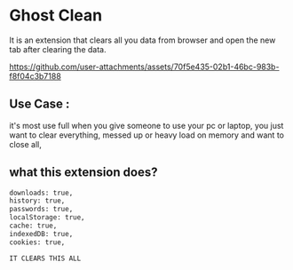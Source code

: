 # Ghost Clean
It is an extension that clears all you data from browser and open the new tab after clearing the data.



https://github.com/user-attachments/assets/70f5e435-02b1-46bc-983b-f8f04c3b7188

## Use Case :

it's most use full when you give someone to use your pc or laptop,
you just want to clear everything,
messed up or heavy load on memory and want to close all,

## what this extension does?

``` bash
downloads: true,
history: true,
passwords: true,
localStorage: true,
cache: true,
indexedDB: true,
cookies: true,

IT CLEARS THIS ALL
```
